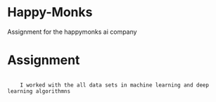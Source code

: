 # Happy-Monks
Assignment for the happymonks ai company


# Assignment


```
    
    I worked with the all data sets in machine learning and deep learning algorithmns 
    

```
